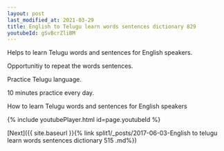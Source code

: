 ```yaml
---
layout: post
last_modified_at: 2021-03-29
title: English to Telugu learn words sentences dictionary 829 
youtubeId: gSvBcrZliBM
---
```

 
 
Helps to learn Telugu words and sentences for English speakers.

Opportunitiy to repeat the words sentences. 

Practice Telugu language. 
 
10 minutes practice every day. 
 
How to learn Telugu words and sentences for English speakers 
 
{% include youtubePlayer.html id=page.youtubeId %}
 
 
[Next]({{ site.baseurl }}{% link  split1/_posts/2017-06-03-English to telugu learn words sentences dictionary 515 .md%})
 
